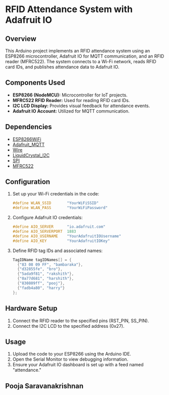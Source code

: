 # RFID Attendance System with Adafruit IO

## Overview

This Arduino project implements an RFID attendance system using an ESP8266 microcontroller, Adafruit IO for MQTT communication, and an RFID reader (MFRC522). The system connects to a Wi-Fi network, reads RFID card IDs, and publishes attendance data to Adafruit IO.

## Components Used

- **ESP8266 (NodeMCU):** Microcontroller for IoT projects.
- **MFRC522 RFID Reader:** Used for reading RFID card IDs.
- **I2C LCD Display:** Provides visual feedback for attendance events.
- **Adafruit IO Account:** Utilized for MQTT communication.

## Dependencies

- [ESP8266WiFi](https://github.com/esp8266/Arduino/tree/master/libraries/ESP8266WiFi)
- [Adafruit_MQTT](https://github.com/adafruit/Adafruit_MQTT_Library)
- [Wire](https://www.arduino.cc/en/reference/wire)
- [LiquidCrystal_I2C](https://github.com/johnrickman/LiquidCrystal_I2C)
- [SPI](https://www.arduino.cc/en/reference/SPI)
- [MFRC522](https://github.com/miguelbalboa/rfid)

## Configuration

1. Set up your Wi-Fi credentials in the code:

    ```cpp
    #define WLAN_SSID       "YourWiFiSSID"
    #define WLAN_PASS       "YourWiFiPassword"
    ```

2. Configure Adafruit IO credentials:

    ```cpp
    #define AIO_SERVER      "io.adafruit.com"
    #define AIO_SERVERPORT  1883
    #define AIO_USERNAME    "YourAdafruitIOUsername"
    #define AIO_KEY         "YourAdafruitIOKey"
    ```

3. Define RFID tag IDs and associated names:

    ```cpp
    TagIDName tagIDNames[] = {
      {"83 08 09 FF", "bambaraka"},
      {"d32855fe", "bro"},
      {"5ada9f81", "rakshith"},
      {"0a77d681", "harshith"},
      {"830809ff", "pooj"},
      {"fadb4a80", "harry"}
    };
    ```

## Hardware Setup

1. Connect the RFID reader to the specified pins (RST_PIN, SS_PIN).
2. Connect the I2C LCD to the specified address (0x27).

## Usage

1. Upload the code to your ESP8266 using the Arduino IDE.
2. Open the Serial Monitor to view debugging information.
3. Ensure your Adafruit IO dashboard is set up with a feed named "attendance."

## Pooja Saravanakrishnan
